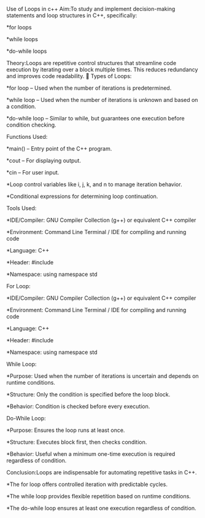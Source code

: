 Use of Loops in c++
Aim:To study and implement decision-making statements and loop structures in C++, specifically:

*for loops

*while loops

*do-while loops

Theory:Loops are repetitive control structures that streamline code execution by iterating over a block multiple times. This reduces redundancy and improves code readability. 🔄 Types of Loops:

*for loop – Used when the number of iterations is predetermined.

*while loop – Used when the number of iterations is unknown and based on a condition.

*do-while loop – Similar to while, but guarantees one execution before condition checking.

Functions Used:

*main() – Entry point of the C++ program.

*cout – For displaying output.

*cin – For user input.

*Loop control variables like i, j, k, and n to manage iteration behavior.

*Conditional expressions for determining loop continuation.

Tools Used:

*IDE/Compiler: GNU Compiler Collection (g++) or equivalent C++ compiler

*Environment: Command Line Terminal / IDE for compiling and running code

*Language: C++

*Header: #include

*Namespace: using namespace std

For Loop:

*IDE/Compiler: GNU Compiler Collection (g++) or equivalent C++ compiler

*Environment: Command Line Terminal / IDE for compiling and running code

*Language: C++

*Header: #include

*Namespace: using namespace std

While Loop:

*Purpose: Used when the number of iterations is uncertain and depends on runtime conditions.

*Structure: Only the condition is specified before the loop block.

*Behavior: Condition is checked before every execution.

Do-While Loop:

*Purpose: Ensures the loop runs at least once.

*Structure: Executes block first, then checks condition.

*Behavior: Useful when a minimum one-time execution is required regardless of condition.


Conclusion:Loops are indispensable for automating repetitive tasks in C++.

*The for loop offers controlled iteration with predictable cycles.

*The while loop provides flexible repetition based on runtime conditions.

*The do-while loop ensures at least one execution regardless of condition.

